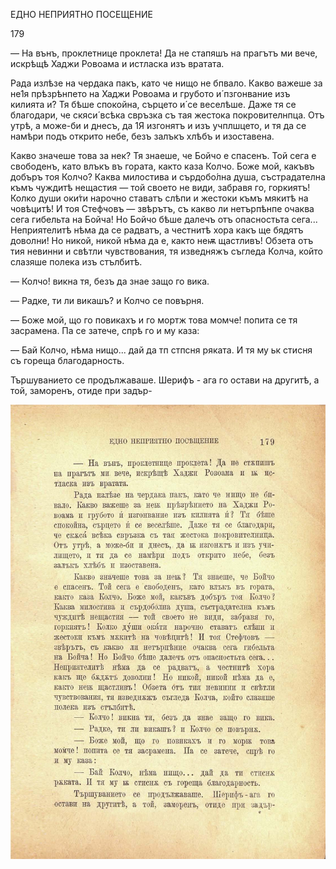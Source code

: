 ﻿ЕДНО НЕПРИЯТНО ПОСЕЩЕНИЕ

179

— На вънъ, проклетнице проклета! Да не стапяшъ на прагътъ ми вече, искрѣщѣ Хаджи Ровоама и истласка изъ вратата.

Рада излѣзе на чердака пакъ, като че нищо не бпвало. Какво важеше за не1я прѣзрѣнпето на Хаджи Ровоама и грубото и́ пзгонвание изъ килията и́? Тя бѣше спокойна, сърцето и́ се веселѣше. Даже тя се благодари, че скяси́ всѣка свръзка съ тая жестока покровителнпца. Отъ утрѣ, а може-би и днесъ, да 1Я изгонятъ и изъ учплшцето, и тя да се намѣри подъ открито небе, безъ залъкъ хлѣбъ и изоставена.

Какво значеше това за нек? Тя знаеше, че Бойчо е спасенъ. Той сега е свободенъ, като влъкъ въ гората, както каза Колчо. Боже мой, какъвъ добъръ тоя Колчо? Каква милостива и сърдобо́лна душа, състрадателна къмъ чуждитѣ нещастия — той своето не види, забравя го, горкиятъ! Колко души оки́ти нарочно ставатъ слѣпи и жестоки къмъ мякитѣ на човѣцитѣ! И тоя Стефчовъ — звѣрътъ, съ какво ли нетърпѣнпе очаква сега гибельта на Бойча! Но Бойчо бѣше далечъ отъ опасностьта сега... Неприятелитѣ нѣма да се радватъ, а честнитѣ хора какъ ще бядятъ доволни! Но никой, никой нѣма да е, както неѭ щастливъ! Обзета отъ тия невинни и свѣтли чувствования, тя изведняжъ съгледа Колча, който слазяше полека изъ стълбитѣ.

— Колчо! викна тя, безъ да знае защо го вика.

— Радке, ти ли викашъ? и Колчо се повърня.

— Боже мой, що го повикахъ и го мортж това момче! попита се тя засрамена. Па се затече, спрѣ го и му каза:

— Бай Колчо, нѣма нищо... дай да тп стпсня ряката. И тя му ьк стисня съ гореща благодарность.

Тършуванието се продължаваше. Шерифъ - ага го остави на другитѣ, а той, заморенъ, отиде при задър-

![original](images/204.jpg)


